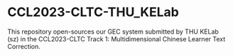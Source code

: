 # CCL2023-CLTC-THU_KELab
This repository open-sources our GEC system submitted by THU KELab (sz) in the CCL2023-CLTC Track 1: Multidimensional Chinese Learner Text Correction.
